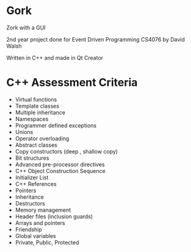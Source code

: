 # Gork
Zork with a GUI  

2nd year project done for Event Driven Programming CS4076 by David Walsh  

Written in C++ and made in Qt Creator

# C++ Assessment Criteria

- Virtual functions  
- Template classes  
- Multiple inheritance  
- Namespaces  
- Programmer defined exceptions  
- Unions  
- Operator overloading  
- Abstract classes  
- Copy constructors (deep , shallow copy)  
- Bit structures  
- Advanced pre-processor directives  
- C++ Object Construction Sequence  
- Initializer List  
- C++ References  
- Pointers  
- Inheritance  
- Destructors  
- Memory management  
- Header files (inclusion guards)  
- Arrays and pointers  
- Friendship  
- Global variables  
- Private, Public, Protected  
